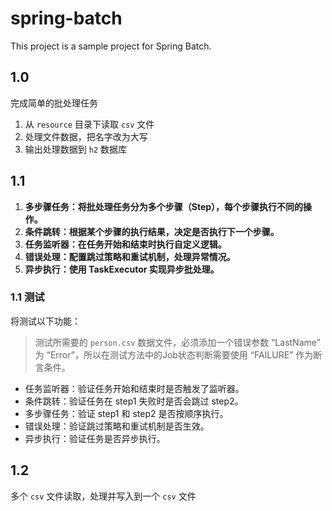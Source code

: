 # spring-batch
This project is a sample project for Spring Batch.
## 1.0
完成简单的批处理任务
1. 从 `resource` 目录下读取 `csv` 文件
2. 处理文件数据，把名字改为大写
3. 输出处理数据到 `h2` 数据库

## 1.1
1. **多步骤任务：将批处理任务分为多个步骤（Step），每个步骤执行不同的操作。**
2. **条件跳转：根据某个步骤的执行结果，决定是否执行下一个步骤。**
3. **任务监听器：在任务开始和结束时执行自定义逻辑。**
4. **错误处理：配置跳过策略和重试机制，处理异常情况。**
5. **异步执行：使用 TaskExecutor 实现异步批处理。**

### 1.1 测试
将测试以下功能：
> 测试所需要的 `person.csv` 数据文件，必须添加一个错误参数 “LastName” 为 “Error”，所以在测试方法中的Job状态判断需要使用 “FAILURE” 作为断言条件。
- 任务监听器：验证任务开始和结束时是否触发了监听器。
- 条件跳转：验证任务在 step1 失败时是否会跳过 step2。
- 多步骤任务：验证 step1 和 step2 是否按顺序执行。
- 错误处理：验证跳过策略和重试机制是否生效。
- 异步执行：验证任务是否异步执行。

## 1.2
多个 `csv` 文件读取，处理并写入到一个 `csv` 文件
